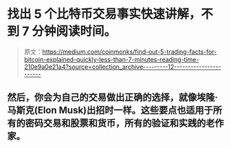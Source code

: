 # 找出 5 个比特币交易事实快速讲解，不到 7 分钟阅读时间。

> 原文：<https://medium.com/coinmonks/find-out-5-trading-facts-for-bitcoin-explained-quickly-less-than-7-minutes-reading-time-210e9a0e21a4?source=collection_archive---------12----------------------->

## 然后，你会为自己的交易做出正确的选择，就像埃隆·马斯克(Elon Musk)出招时一样。这些要点也适用于所有的密码交易和股票和货币，所有的验证和实践的老作家。